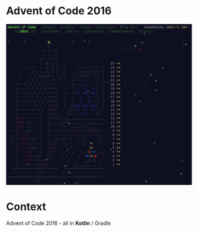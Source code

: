 # Advent of Code 2016

![AOC Image](2016stars.png)

# Context
Advent of Code 2016 - all in **Kotlin** / Gradle
